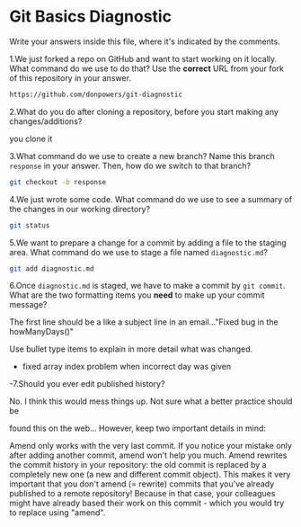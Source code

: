 # Git Basics Diagnostic

Write your answers inside this file, where it's indicated by the comments.

1.We just forked a repo on GitHub and want to start working on it locally.
What command do we use to do that? Use the **correct** URL from your fork of
this repository in your answer.

```sh
https://github.com/donpowers/git-diagnostic
```

2.What do you do after cloning a repository, before you start making any
changes/additions?

you clone it

3.What command do we use to create a new branch? Name this branch `response`
    in your answer. Then, how do we switch to that branch?

```sh
git checkout -b response
```

4.We just wrote some code. What command do we use to see a summary of the
    changes in our working directory?

```sh
git status
```

5.We want to prepare a change for a commit by adding a file to the staging
    area. What command do we use to stage a file named `diagnostic.md`?

```sh
git add diagnostic.md
```

6.Once `diagnostic.md` is staged, we have to make a commit by `git commit`.
What are the two formatting items you **need** to make up your commit message?

The first line should be a like a subject line in an email..."Fixed bug in
the howManyDays()"

Use bullet type items to explain in more detail what was changed.

 - fixed array index problem when incorrect day was given

-7.Should you ever edit published history?

 No. I think this would mess things up. Not sure what a better practice should be

found this on the web...
However, keep two important details in mind:

Amend only works with the very last commit. If you notice your mistake only after adding another commit, amend won't help you much.
Amend rewrites the commit history in your repository: the old commit is replaced by a completely new one (a new and different commit object). This makes it very important that you don't amend (= rewrite) commits that you've already published to a remote repository! Because in that case, your colleagues might have already based their work on this commit - which you would try to replace using "amend".
